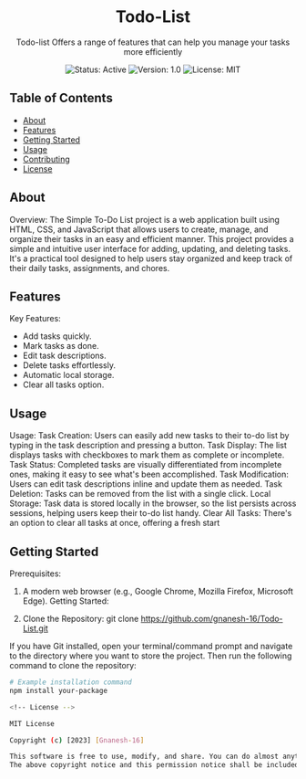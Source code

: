 

<!-- Project Title -->
<h1 align="center">Todo-List</h1>

<!-- Project Description -->
<p align="center">
  Todo-list  Offers a range of features that can help you manage your tasks more efficiently
</p>

<!-- Badges (optional) -->
<p align="center">
  <img src="https://img.shields.io/badge/status-active-brightgreen.svg" alt="Status: Active">
  <img src="https://img.shields.io/badge/version-v1.0-blue.svg" alt="Version: 1.0">
  <img src="https://img.shields.io/github/license/your-username/your-repo" alt="License: MIT">
</p>

<!-- Table of Contents (optional) -->
## Table of Contents
- [About](#about)
- [Features](#features)
- [Getting Started](#getting-started)
- [Usage](#usage)
- [Contributing](#contributing)
- [License](#license)

<!-- About -->
## About
Overview:
The Simple To-Do List project is a web application built using HTML, CSS, and JavaScript that allows users to create, manage, and organize their tasks in an easy and efficient manner. This project provides a simple and intuitive user interface for adding, updating, and deleting tasks. It's a practical tool designed to help users stay organized and keep track of their daily tasks, assignments, and chores.

<!-- Features -->
## Features
Key Features:
- Add tasks quickly.
- Mark tasks as done.
- Edit task descriptions.
- Delete tasks effortlessly.
- Automatic local storage.
- Clear all tasks option.

<!--Usage -->
## Usage
Usage:
Task Creation: Users can easily add new tasks to their to-do list by typing in the task description and pressing a button.
Task Display: The list displays tasks with checkboxes to mark them as complete or incomplete.
Task Status: Completed tasks are visually differentiated from incomplete ones, making it easy to see what's been accomplished.
Task Modification: Users can edit task descriptions inline and update them as needed.
Task Deletion: Tasks can be removed from the list with a single click.
Local Storage: Task data is stored locally in the browser, so the list persists across sessions, helping users keep their to-do list handy.
Clear All Tasks: There's an option to clear all tasks at once, offering a fresh start

<!-- Getting Started -->
## Getting Started
Prerequisites:

1. A modern web browser (e.g., Google Chrome, Mozilla Firefox, Microsoft Edge).
Getting Started:

2. Clone the Repository: git clone https://github.com/gnanesh-16/Todo-List.git


If you have Git installed, open your terminal/command prompt and navigate to the directory where you want to store the project. Then run the following command to clone the repository:

```bash
# Example installation command
npm install your-package

<!-- License -->

MIT License

Copyright (c) [2023] [Gnanesh-16]

This software is free to use, modify, and share. You can do almost anything with it, but it comes with no warranty. The original authors are not liable for any issues. Please include this license when using or sharing the software.
The above copyright notice and this permission notice shall be included in all copies or substantial portions of the Software.


